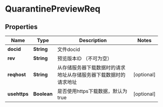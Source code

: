 # QuarantinePreviewReq

## Properties
Name | Type | Description | Notes
------------ | ------------- | ------------- | -------------
**docid** | **String** | 文件docid | 
**rev** | **String** | 预览版本ID （不可为空） | 
**reqhost** | **String** | 从存储服务器下载数据时的请求地址从存储服务器下载数据时的请求地址 |  [optional]
**usehttps** | **Boolean** | 是否使用https下载数据，默认为true |  [optional]
